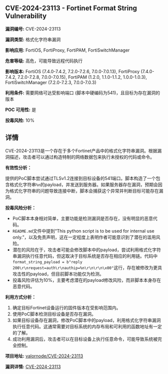 ## CVE-2024-23113 - Fortinet Format String Vulnerability

**漏洞编号:** CVE-2024-23113

**漏洞类型:** 格式化字符串漏洞

**影响应用:** FortiOS, FortiProxy, FortiPAM, FortiSwitchManager

**危害等级:** 高危，可能导致远程代码执行

**影响版本:** FortiOS (7.4.0-7.4.2, 7.2.0-7.2.6, 7.0.0-7.0.13), FortiProxy (7.4.0-7.4.2, 7.2.0-7.2.8, 7.0.0-7.0.15), FortiPAM (1.2.0, 1.1.0-1.1.2, 1.0.0-1.0.3), FortiSwitchManager (7.2.0-7.2.3, 7.0.0-7.0.3)

**利用条件:** 需要网络可达受影响端口 (脚本中硬编码为541)，且目标为存在漏洞的版本

**POC 可用性:** 是

**投毒风险:** 10%

## 详情

CVE-2024-23113是一个存在于多个Fortinet产品中的格式化字符串漏洞。根据漏洞描述，攻击者可以通过构造特制的网络数据包来执行未授权的代码或命令。

**有效性分析：**

提供的PoC脚本尝试通过TLSv1.2连接到目标设备的541端口。脚本构造了一个包含格式化字符串`%n`的payload，并发送到服务器。如果服务器存在漏洞，预期会因为格式化字符串的问题导致连接中断，脚本会捕获这个异常并判断目标可能存在漏洞。

**投毒风险分析：**

*   PoC脚本本身相对简单，主要功能是检测漏洞是否存在，没有明显的恶意代码。
*   `README.md`文件中提到“This python script is to be used for internal use only.”，以及免责声明，这在一定程度上表明作者可能意识到了潜在的滥用风险。
*   潜在的风险在于，攻击者可能会修改脚本中的payload，尝试利用格式化字符串漏洞执行任意代码，但这取决于目标系统是否存在相应的利用链。代码中`format_string_payload = b"reply 200\r\nrequest=auth\r\nauthip=%n\r\n\r\n\x00"`这行，存在被修改为更具攻击性的payload，但目前脚本功能仅为检测。
*   投毒风险评估为10%，主要考虑潜在的payload修改风险，而非脚本本身存在恶意代码。

**利用方式分析：**

1.  确定目标Fortinet设备运行的固件版本在受影响范围内。
2.  使用PoC脚本检测目标设备是否存在漏洞。
3.  如果目标设备存在漏洞，修改PoC脚本中的payload，利用格式化字符串漏洞执行任意代码。这通常需要对目标系统的内存布局和可利用的函数地址有一定的了解。
4.  成功利用漏洞后，攻击者可以在目标设备上执行任意命令，可能导致系统被完全控制。

**项目地址:** [valornode/CVE-2024-23113](https://github.com/valornode/CVE-2024-23113)

**漏洞详情:** [CVE-2024-23113](https://nvd.nist.gov/vuln/detail/CVE-2024-23113)